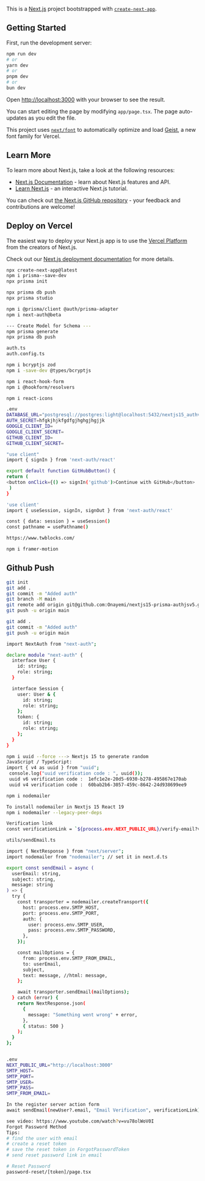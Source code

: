 This is a [Next.js](https://nextjs.org) project bootstrapped with [`create-next-app`](https://nextjs.org/docs/app/api-reference/cli/create-next-app).

## Getting Started

First, run the development server:

```bash
npm run dev
# or
yarn dev
# or
pnpm dev
# or
bun dev
```

Open [http://localhost:3000](http://localhost:3000) with your browser to see the result.

You can start editing the page by modifying `app/page.tsx`. The page auto-updates as you edit the file.

This project uses [`next/font`](https://nextjs.org/docs/app/building-your-application/optimizing/fonts) to automatically optimize and load [Geist](https://vercel.com/font), a new font family for Vercel.

## Learn More

To learn more about Next.js, take a look at the following resources:

- [Next.js Documentation](https://nextjs.org/docs) - learn about Next.js features and API.
- [Learn Next.js](https://nextjs.org/learn) - an interactive Next.js tutorial.

You can check out [the Next.js GitHub repository](https://github.com/vercel/next.js) - your feedback and contributions are welcome!

## Deploy on Vercel

The easiest way to deploy your Next.js app is to use the [Vercel Platform](https://vercel.com/new?utm_medium=default-template&filter=next.js&utm_source=create-next-app&utm_campaign=create-next-app-readme) from the creators of Next.js.

Check out our [Next.js deployment documentation](https://nextjs.org/docs/app/building-your-application/deploying) for more details.

```bash
npx create-next-app@latest
npm i prisma--save-dev
npx prisma init

npx prisma db push
npx prisma studio

npm i @prisma/client @auth/prisma-adapter
npm i next-auth@beta

--- Create Model for Schema ---
npm prisma generate
npx prisma db push

auth.ts
auth.config.ts

npm i bcryptjs zod
npm i -save-dev @types/bcryptjs

npm i react-hook-form
npm i @hookform/resolvers

npm i react-icons

.env
DATABASE_URL="postgresql://postgres:light@localhost:5432/nextjs15_authv5?schema=public"
AUTH_SECRET=hfgkjhjkfgdfgjhghgjhgjjk
GOOGLE_CLIENT_ID=
GOOGLE_CLIENT_SECRET=
GITHUB_CLIENT_ID=
GITHUB_CLIENT_SECRET=

"use client"
import { signIn } from 'next-auth/react'

export default function GitHubButton() {
return (
<button onClick={() => signIn('github')>Continue with GitHub</button>
 )
}

'use client'
import { useSession, signIn, signOut } from 'next-auth/react'

const { data: session } = useSession()
const pathname = usePathname()

https://www.twblocks.com/

npm i framer-motion

```

## Github Push

```bash
git init
git add .
git commit -m "Added auth"
git branch -M main
git remote add origin git@github.com:Onayemi/nextjs15-prisma-authjsv5.git
git push -u origin main
```

```bash
git add .
git commit -m "Added auth"
git push -u origin main
```

```bash
import NextAuth from "next-auth";

declare module "next-auth" {
  interface User {
    id: string;
    role: string;
  }

  interface Session {
    user: User & {
      id: string;
      role: string;
    };
    token: {
      id: string;
      role: string;
    };
  }
}

```

```bash
npm i uuid --force ---> Nextjs 15 to generate random
JavaScript / TypeScript:
import { v4 as uuid } from "uuid";
 console.log("uuid verification code : ", uuid());
 uuid v6 verification code :  1efc1e2e-20d5-6930-b278-495867e170ab
 uuid v4 verification code :  60bab2b6-3057-459c-8642-24d938699ee9

npm i nodemailer

To install nodemailer in Nextjs 15 React 19
npm i nodemailer --legacy-peer-deps

Verification link
const verificationLink = `${process.env.NEXT_PUBLIC_URL}/verify-email?verifyToken=${verificationToken}&id=${newUser?.id}`

utils/sendEmail.ts

import { NextResponse } from "next/server";
import nodemailer from "nodemailer"; // set it in next.d.ts

export const sendEmail = async (
  userEmail: string,
  subject: string,
  message: string
) => {
  try {
    const transporter = nodemailer.createTransport({
      host: process.env.SMTP_HOST,
      port: process.env.SMTP_PORT,
      auth: {
        user: process.env.SMTP_USER,
        pass: process.env.SMTP_PASSWORD,
      },
    });

    const mailOptions = {
      from: process.env.SMTP_FROM_EMAIL,
      to: userEmail,
      subject,
      text: message, //html: message,
    };

    await transporter.sendEmail(mailOptions);
  } catch (error) {
    return NextResponse.json(
      {
        message: "Something went wrong" + error,
      },
      { status: 500 }
    );
  }
};


.env
NEXT_PUBLIC_URL="http://localhost:3000"
SMTP_HOST=
SMTP_PORT=
SMTP_USER=
SMTP_PASS=
SMTP_FROM_EMAIL=

In the register server action form
await sendEmail(newUser?.email, "Email Verification", verificationLink);
```

```bash
see video: https://www.youtube.com/watch?v=vu78olWoV0I
Forgot Password Method
Tips:
# find the user with email
# create a reset token
# save the reset token in ForgotPasswordToken
# send reset password link in email

# Reset Password
password-reset/[token]/page.tsx
```
